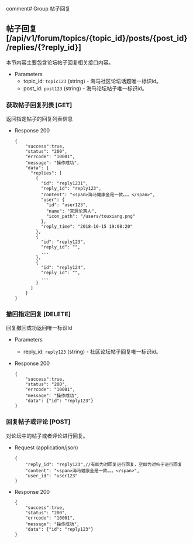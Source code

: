 comment# Group 帖子回复

## 帖子回复 [/api/v1/forum/topics/{topic_id}/posts/{post_id}/replies/{?reply_id}]
本节内容主要包含论坛帖子回复相关接口内容。

+ Parameters
    + topic_id: `topic123` (string) - 海马社区论坛话题唯一标识id。
    + post_id: `post123` (string) - 海马论坛帖子唯一标识id。

### 获取帖子回复列表 [GET]
返回指定帖子的回复列表信息

+ Response 200

      {
          "success":true,
          "status": "200",
          "errcode": "10001",
          "message": "操作成功",
          "data": {
            "replies": [
              {
                "id": "reply1231",
                "reply_id": "reply123",
                "content": "<span>海马健康金是一款。。。</span>",
                "user": {
                  "id": "user123",
                  "name": "天涯沦落人",
                  "icon_path": "/users/touxiang.png"
                },
                "reply_time": "2018-10-15 19:08:20"
              },
              {
                "id": "reply123",
                "reply_id": "",
                ...
              },
              {
                "id": "reply124",
                "reply_id": "",
                ...
              }
            ]
          }
      }

### 撤回指定回复 [DELETE]
回复撤回成功返回唯一标识Id

+ Parameters
    + reply_id: `reply123` (string) - 社区论坛帖子回复唯一标识id。

+ Response 200

      {
          "success":true,
          "status": "200",
          "errcode": "10001",
          "message": "操作成功",
          "data": {"id": "reply123"}
      }

### 回复帖子或评论 [POST]
对论坛中的帖子或者评论进行回复。

+ Request (application/json)

      {
          "reply_id": "reply123",//有即为对回复进行回复，空即为对帖子进行回复
          "content": "<span>海马健康金是一款。。。</span>",
          "user_id": "user123"
      }

+ Response 200

      {
          "success":true,
          "status": "200",
          "errcode": "10001",
          "message": "操作成功",
          "data": {"id": "reply123"}
      }

